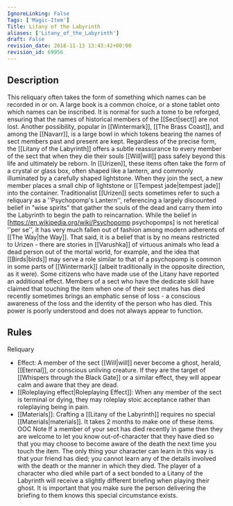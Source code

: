 ```yaml
---
IgnoreLinking: False
Tags: ['Magic-Item']
Title: Litany of the Labyrinth
aliases: ['Litany_of_the_Labyrinth']
draft: False
revision_date: 2018-11-13 13:43:42+00:00
revision_id: 69956
---
```


## Description
This reliquary often takes the form of something which names can be recorded in or on. A large book is a common choice, or a stone tablet onto which names can be inscribed. It is normal for such a tome to be reforged, ensuring that the names of historical members of the [[Sect|sect]] are not lost. Another possibility, popular in [[Wintermark]], [[The Brass Coast]], and among the [[Navarr]], is a large bowl in which tokens bearing the names of sect members past and present are kept. Regardless of the precise form, the [[Litany of the Labyrinth]] offers a subtle reassurance to every member of the sect that when they die their souls [[Will|will]] pass safely beyond this life and ultimately be reborn.
In [[Urizen]], these items often take the form of a crystal or glass box, often shaped like a lantern, and commonly illuminated by a carefully shaped lightstone. When they join the sect, a new member places a small chip of lightstone or [[Tempest jade|tempest jade]] into the container. Traditionalist [[Urizen]] sects sometimes refer to such a reliquary as a ''Psychopomp's Lantern'', referencing a largely discounted belief in "wise spirits" that gather the souls of the dead and carry them into the Labyrinth to begin the path to reincarnation. While the belief in [https://en.wikipedia.org/wiki/Psychopomp psychopomps] is not heretical ''per se'', it has very much fallen out of fashion among modern adherents of [[The Way|the Way]]. That said, it is a belief that is by no means restricted to Urizen - there are stories in [[Varushka]] of virtuous animals who lead a dead person out of the mortal world, for example, and the idea that [[Birds|birds]] may serve a role similar to that of a psychopomp is common in some parts of [[Wintermark]] (albeit traditionally in the opposite direction, as it were).
Some citizens who have made use of the Litany have reported an additional effect. Members of a sect who have the dedicate skill have claimed that touching the item when one of their sect mates has died recently sometimes brings an emphatic sense of loss - a conscious awareness of the loss and the identity of the person who has died. This power is poorly understood and does not always appear to function.
## Rules
Reliquary
* Effect: A member of the sect [[Will|will]] never become a ghost, herald, [[Eternal]], or conscious unliving creature. If they are the target of [[Whispers through the Black Gate]] or a similar effect, they will appear calm and aware that they are dead.
* [[Roleplaying effect|Roleplaying Effect]]: When any member of the sect is terminal or dying, they may roleplay stoic acceptance rather than roleplaying being in pain.
* [[Materials]]: Crafting a [[Litany of the Labyrinth]] requires no special [[Materials|materials]]. It takes 2 months to make one of these items.
OOC Note
If a member of your sect has died recently in game then they are welcome to let you know out-of-character that they have died so that you may choose to become aware of the death the next time you touch the item. The only thing your character can learn in this way is that your friend has died; you cannot learn any of the details involved with the death or the manner in which they died.
The player of a character who died while part of a sect bonded to a Litany of the Labyrinth will receive a slightly different briefing when playing their ghost. It is important that you make sure the person delivering the briefing to them knows this special circumstance exists.